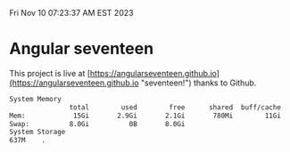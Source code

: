 Fri Nov 10 07:23:37 AM EST 2023

# Angular seventeen


This project is live at [https://angularseventeen.github.io](https://angularseventeen.github.io "seventeen!") thanks to Github.

```bash
System Memory
               total        used        free      shared  buff/cache   available
Mem:            15Gi       2.9Gi       2.1Gi       780Mi        11Gi        12Gi
Swap:          8.0Gi          0B       8.0Gi
System Storage
637M	.
